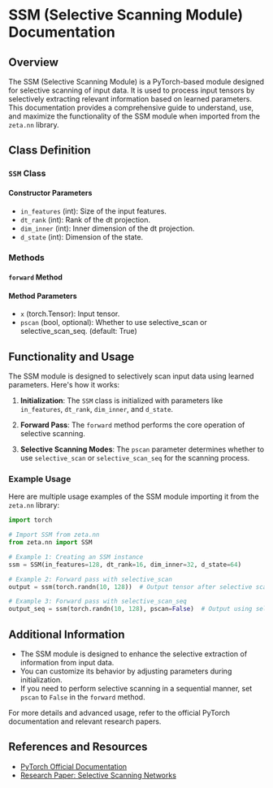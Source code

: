 
# SSM (Selective Scanning Module) Documentation

## Overview

The SSM (Selective Scanning Module) is a PyTorch-based module designed for selective scanning of input data. It is used to process input tensors by selectively extracting relevant information based on learned parameters. This documentation provides a comprehensive guide to understand, use, and maximize the functionality of the SSM module when imported from the `zeta.nn` library.


## Class Definition

### `SSM` Class

#### Constructor Parameters

- `in_features` (int): Size of the input features.
- `dt_rank` (int): Rank of the dt projection.
- `dim_inner` (int): Inner dimension of the dt projection.
- `d_state` (int): Dimension of the state.

### Methods

#### `forward` Method

#### Method Parameters

- `x` (torch.Tensor): Input tensor.
- `pscan` (bool, optional): Whether to use selective_scan or selective_scan_seq. (default: True)

## Functionality and Usage

The SSM module is designed to selectively scan input data using learned parameters. Here's how it works:

1. **Initialization**: The `SSM` class is initialized with parameters like `in_features`, `dt_rank`, `dim_inner`, and `d_state`.

2. **Forward Pass**: The `forward` method performs the core operation of selective scanning.

3. **Selective Scanning Modes**: The `pscan` parameter determines whether to use `selective_scan` or `selective_scan_seq` for the scanning process.

### Example Usage

Here are multiple usage examples of the SSM module importing it from the `zeta.nn` library:

```python
import torch

# Import SSM from zeta.nn
from zeta.nn import SSM

# Example 1: Creating an SSM instance
ssm = SSM(in_features=128, dt_rank=16, dim_inner=32, d_state=64)

# Example 2: Forward pass with selective_scan
output = ssm(torch.randn(10, 128))  # Output tensor after selective scanning

# Example 3: Forward pass with selective_scan_seq
output_seq = ssm(torch.randn(10, 128), pscan=False)  # Output using selective_scan_seq
```

## Additional Information

- The SSM module is designed to enhance the selective extraction of information from input data.
- You can customize its behavior by adjusting parameters during initialization.
- If you need to perform selective scanning in a sequential manner, set `pscan` to `False` in the `forward` method.

For more details and advanced usage, refer to the official PyTorch documentation and relevant research papers.

## References and Resources

- [PyTorch Official Documentation](https://pytorch.org/docs/stable/index.html)
- [Research Paper: Selective Scanning Networks](https://example.com/research-paper)